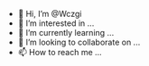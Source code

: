 - 👋 Hi, I’m @Wczgi
- 👀 I’m interested in ...
- 🌱 I’m currently learning ...
- 💞️ I’m looking to collaborate on ...
- 📫 How to reach me ...

<!---
Wczgi/Wczgi is a ✨ special ✨ repository because its `README.md` (this file) appears on your GitHub profile.
You can click the Preview link to take a look at your changes.
--->
